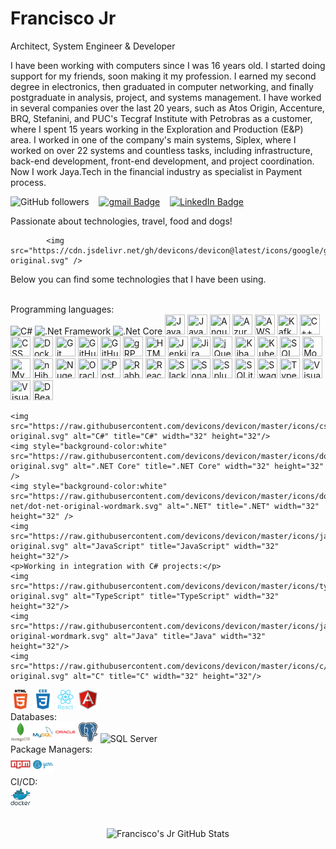 # Francisco Jr

Architect, System Engineer & Developer

I have been working with computers since I was 16 years old. I started doing support for my friends, soon making it my profession. I earned my second degree in electronics, then graduated in computer networking, and finally postgraduate in analysis, project, and systems management.
I have worked in several companies over the last 20 years, such as Atos Origin, Accenture, BRQ, Stefanini, and PUC's Tecgraf Institute with Petrobras as a customer, where I spent 15 years working in the Exploration and Production (E&P) area.
I worked in one of the company's main systems, Siplex, where I worked on over 22 systems and countless tasks, including infrastructure, back-end development, front-end development, and project coordination.
Now I work Jaya.Tech in the financial industry as specialist in Payment process.

![GitHub followers](https://img.shields.io/github/followers/FrankJob?label=Followers&logo=github&logoColor=white&style=flat-square)&nbsp;&nbsp;&nbsp;
[![gmail Badge](https://img.shields.io/badge/-francisco@conexaoportugal.com-0078D4?style=flat-square&logo=gmail&logoColor=red&link=mailto:francisco@conexaoportugal.com)](mailto:francisco@conexaoportugal.com)&nbsp;&nbsp;&nbsp;
[![LinkedIn Badge](https://img.shields.io/badge/-Francisco-Jr-0077B5?style=flat-square&logo=linkedin&logoColor=white&link=https://www.linkedin.com/in/franciscosjr/)](https://www.linkedin.com/in/franciscosjr/)

Passionate about technologies, travel, food and dogs!

            <img src="https://cdn.jsdelivr.net/gh/devicons/devicon@latest/icons/google/google-original.svg" />
          
Below you can find some technologies that I have been using.

<br>
<p style="margin:0;padding:0">Programming languages:</p>
<div style="inline-block;margin:0;padding:0">
    <img src="https://cdn.jsdelivr.net/gh/devicons/devicon@latest/icons/csharp/csharp-original.svg" alt="C#" title="C#" width="32" height="32"/>          
    <img src="https://cdn.jsdelivr.net/gh/devicons/devicon@latest/icons/dot-net/dot-net-plain-wordmark.svg" alt=".Net Framework" title="C#" width="32" height="32"/>
    <img src="https://cdn.jsdelivr.net/gh/devicons/devicon@latest/icons/dotnetcore/dotnetcore-original.svg" alt=".Net Core" title="C#" width="32" height="32"/>
    <img src="https://cdn.jsdelivr.net/gh/devicons/devicon@latest/icons/javascript/javascript-original.svg" title="Javascript" width="32" height="32"/>          
    <img src="https://cdn.jsdelivr.net/gh/devicons/devicon@latest/icons/java/java-original-wordmark.svg" title="Java" width="32" height="32"/>        
    <img src="https://cdn.jsdelivr.net/gh/devicons/devicon@latest/icons/angularjs/angularjs-original.svg" title="Angular JS" width="32" height="32"/>
    <img src="https://cdn.jsdelivr.net/gh/devicons/devicon@latest/icons/azure/azure-original-wordmark.svg" title="Azure" width="32" height="32"/>
    <img src="https://cdn.jsdelivr.net/gh/devicons/devicon@latest/icons/amazonwebservices/amazonwebservices-plain-wordmark.svg" title="AWS" width="32" height="32"/>
    <img src="https://cdn.jsdelivr.net/gh/devicons/devicon@latest/icons/apachekafka/apachekafka-original-wordmark.svg" title="Kafka" width="32" height="32"/>
    <img src="https://cdn.jsdelivr.net/gh/devicons/devicon@latest/icons/cplusplus/cplusplus-original.svg" title="C++" width="32" height="32"/>
    <img src="https://cdn.jsdelivr.net/gh/devicons/devicon@latest/icons/css3/css3-original.svg" title="CSS" width="32" height="32"/>    
    <img src="https://cdn.jsdelivr.net/gh/devicons/devicon@latest/icons/docker/docker-original-wordmark.svg" title="Docker" width="32" height="32"/>
    <img src="https://cdn.jsdelivr.net/gh/devicons/devicon@latest/icons/git/git-original.svg" title="Git" width="32" height="32"/>
    <img src="https://cdn.jsdelivr.net/gh/devicons/devicon@latest/icons/github/github-original-wordmark.svg" title="GitHub" width="32" height="32"/>
    <img src="https://cdn.jsdelivr.net/gh/devicons/devicon@latest/icons/githubactions/githubactions-original.svg" title="GitHub Actions" width="32" height="32"/>
    <img src="https://cdn.jsdelivr.net/gh/devicons/devicon@latest/icons/grpc/grpc-original.svg" title="gRPC" width="32" height="32"/>
    <img src="https://cdn.jsdelivr.net/gh/devicons/devicon@latest/icons/html5/html5-original-wordmark.svg" title="HTML" width="32" height="32"/>
    <img src="https://cdn.jsdelivr.net/gh/devicons/devicon@latest/icons/jenkins/jenkins-original.svg" title="Jenkins" width="32" height="32"/>
    <img src="https://cdn.jsdelivr.net/gh/devicons/devicon@latest/icons/jira/jira-original-wordmark.svg" title="Jira" width="32" height="32"/>
    <img src="https://cdn.jsdelivr.net/gh/devicons/devicon@latest/icons/jquery/jquery-original-wordmark.svg" title="jQuery" width="32" height="32"/>
    <img src="https://cdn.jsdelivr.net/gh/devicons/devicon@latest/icons/kibana/kibana-original-wordmark.svg" title="Kibana" width="32" height="32"/>
    <img src="https://cdn.jsdelivr.net/gh/devicons/devicon@latest/icons/kubernetes/kubernetes-original-wordmark.svg" title="Kubernets" width="32" height="32"/>
    <img src="https://cdn.jsdelivr.net/gh/devicons/devicon@latest/icons/microsoftsqlserver/microsoftsqlserver-original-wordmark.svg" title="SQL Server" width="32" height="32"/>
    <img src="https://cdn.jsdelivr.net/gh/devicons/devicon@latest/icons/mongodb/mongodb-original-wordmark.svg" title="MongoDB" width="32" height="32"/>
    <img src="https://cdn.jsdelivr.net/gh/devicons/devicon@latest/icons/mysql/mysql-original-wordmark.svg" title="MySQL" width="32" height="32"/>
    <img src="https://cdn.jsdelivr.net/gh/devicons/devicon@latest/icons/nhibernate/nhibernate-plain-wordmark.svg" title="nHibernate" width="32" height="32"/>
    <img src="https://cdn.jsdelivr.net/gh/devicons/devicon@latest/icons/nuget/nuget-original-wordmark.svg" title="Nuget" width="32" height="32"/>
    <img src="https://cdn.jsdelivr.net/gh/devicons/devicon@latest/icons/oracle/oracle-original.svg" title="Oracle" width="32" height="32"/>
    <img src="https://cdn.jsdelivr.net/gh/devicons/devicon@latest/icons/postgresql/postgresql-original-wordmark.svg" title="Postgres SQL" width="32" height="32"/>
    <img src="https://cdn.jsdelivr.net/gh/devicons/devicon@latest/icons/rabbitmq/rabbitmq-original-wordmark.svg" title="RabbitMQ" width="32" height="32"/>
    <img src="https://cdn.jsdelivr.net/gh/devicons/devicon@latest/icons/react/react-original-wordmark.svg" title="React" width="32" height="32"/>
    <img src="https://cdn.jsdelivr.net/gh/devicons/devicon@latest/icons/slack/slack-original.svg" title="Slack" width="32" height="32"/>
    <img src="https://cdn.jsdelivr.net/gh/devicons/devicon@latest/icons/sonarqube/sonarqube-original-wordmark.svg" title="Sonar" width="32" height="32"/>
    <img src="https://cdn.jsdelivr.net/gh/devicons/devicon@latest/icons/splunk/splunk-original-wordmark.svg" title="Splunk" width="32" height="32"/>
    <img src="https://cdn.jsdelivr.net/gh/devicons/devicon@latest/icons/sqlite/sqlite-original-wordmark.svg" title="SQLite" width="32" height="32"/>
    <img src="https://cdn.jsdelivr.net/gh/devicons/devicon@latest/icons/swagger/swagger-original-wordmark.svg" title="Swagger" width="32" height="32"/>
    <img src="https://cdn.jsdelivr.net/gh/devicons/devicon@latest/icons/typescript/typescript-original.svg" title="Typescript" width="32" height="32"/>
    <img src="https://cdn.jsdelivr.net/gh/devicons/devicon@latest/icons/visualbasic/visualbasic-original.svg" title="Visual Basic" width="32" height="32"/>
    <img src="https://cdn.jsdelivr.net/gh/devicons/devicon@latest/icons/visualstudio/visualstudio-original.svg" title="Visual Studio" width="32" height="32"/>          

<img src="https://cdn.jsdelivr.net/gh/devicons/devicon@latest/icons/dbeaver/dbeaver-original.svg" title="DBeaver" width="32" height="32"/>

          

            
          
          
    <img src="https://raw.githubusercontent.com/devicons/devicon/master/icons/csharp/csharp-original.svg" alt="C#" title="C#" width="32" height="32"/>
    <img style="background-color:white" src="https://raw.githubusercontent.com/devicons/devicon/master/icons/dotnetcore/dotnetcore-original.svg" alt=".NET Core" title=".NET Core" width="32" height="32" />
    <img style="background-color:white" src="https://raw.githubusercontent.com/devicons/devicon/master/icons/dot-net/dot-net-original-wordmark.svg" alt=".NET" title=".NET" width="32" height="32" />  
    <img src="https://raw.githubusercontent.com/devicons/devicon/master/icons/javascript/javascript-original.svg" alt="JavaScript" title="JavaScript" width="32" height="32"/>
    <p>Working in integration with C# projects:</p>
    <img src="https://raw.githubusercontent.com/devicons/devicon/master/icons/typescript/typescript-original.svg" alt="TypeScript" title="TypeScript" width="32" height="32"/>
    <img src="https://raw.githubusercontent.com/devicons/devicon/master/icons/java/java-original-wordmark.svg" alt="Java" title="Java" width="32" height="32"/>
    <img src="https://raw.githubusercontent.com/devicons/devicon/master/icons/c/c-original.svg" alt="C" title="C" width="32" height="32"/>
</div>
<div style="inline-block;margin:0;padding:0">
    <img style="background-color:white" src="https://raw.githubusercontent.com/devicons/devicon/master/icons/html5/html5-original-wordmark.svg" alt="HTML5" title="HTML5" width="32" height="32" />
    <img src="https://raw.githubusercontent.com/devicons/devicon/master/icons/css3/css3-plain-wordmark.svg" alt="CSS3" title="CSS3" width="32" height="32"/>
    <img src="https://raw.githubusercontent.com/devicons/devicon/master/icons/react/react-original-wordmark.svg" alt="React" title="React" width="32" height="32"/>
    <img src="https://raw.githubusercontent.com/devicons/devicon/master/icons/angularjs/angularjs-original.svg" alt="Angular" title="Angular" width="32" height="32" />
</div>
<!--<p style="margin:0;padding:0">Back-end:</p>
<div style="inline-block;margin:0;padding:0">
    <img style="background-color:white" src="https://raw.githubusercontent.com/devicons/devicon/master/icons/nodejs/nodejs-original-wordmark.svg" alt="Node.js" title="Node.js" width="32" height="32" />
</div>
-->
<p style="margin:0;padding:0">Databases:</p>
<div style="inline-block;margin:0;padding:0">
    <img src="https://raw.githubusercontent.com/devicons/devicon/master/icons/mongodb/mongodb-original-wordmark.svg" alt="MongoDB" title="MongoDB" width="32" height="32"/>
    <img src="https://raw.githubusercontent.com/devicons/devicon/master/icons/mysql/mysql-original-wordmark.svg" alt="MySQL" title="MySQL" width="32" height="32"/>
    <img src="https://raw.githubusercontent.com/devicons/devicon/master/icons/oracle/oracle-original.svg" alt="Oracle" title="Oracle" width="32" height="32"/>
    <img src="https://raw.githubusercontent.com/devicons/devicon/master/icons/postgresql/postgresql-original.svg" alt="PostgreSQL" title="PostgreSQL" width="32" height="32" />
      <img src="https://raw.githubusercontent.com/devicons/devicon/master/icons/sqlserver/sqlserver-original.svg" alt="SQL Server" title="SQL Server" width="32" height="32" />
</div>
<p style="margin:0;padding:0">Package Managers:</p>
<div style="inline-block;margin:0;padding:0">
    <img src="https://raw.githubusercontent.com/devicons/devicon/master/icons/npm/npm-original-wordmark.svg" alt="npm" title="npm" width="32" height="32"/>
    <img src="https://raw.githubusercontent.com/devicons/devicon/master/icons/yarn/yarn-original-wordmark.svg" alt="Yarn" title="Yarn" width="32" height="32"/>
</div>
<p style="margin:0;padding:0">CI/CD:</p>
<div style="inline-block;margin:0;padding:0">
    <img src="https://raw.githubusercontent.com/devicons/devicon/master/icons/docker/docker-original-wordmark.svg" alt="Docker" title="Docker" width="32" height="32"/>
</div>
<br>
<p align="center">
    <img src="https://github-readme-stats.vercel.app/api?username=frankjob&count_private=true&theme=dark&show_icons=true" alt="Francisco's Jr GitHub Stats"/> 
</p>

<!--
**FrankJob/FrankJob** is a ✨ _special_ ✨ repository because its `README.md` (this file) appears on your GitHub profile.

Here are some ideas to get you started:

- 🔭 I’m currently working on ...
- 🌱 I’m currently learning ...
- 👯 I’m looking to collaborate on ...
- 🤔 I’m looking for help with ...
- 💬 Ask me about ...
- 📫 How to reach me: ...
- 😄 Pronouns: ...
- ⚡ Fun fact: ...
-->
